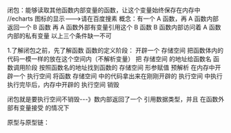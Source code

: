 闭包：能够读取其他函数内部变量的函数，让这个变量始终保存在内存中
//echarts 图标的显示--->请在百度搜素
概念：有一个 A 函数，再 A 函数内部返回一个 B 函数
      再 A 函数外部有变量引用这个 B 函数
      B 函数内部访问着 A 函数内部的私有变量
      以上三个条件缺一不可

1.了解闭包之前，先了解函数
   函数的定义阶段：
    开辟一个 存储空间
    把函数体内的代码一模一样的放在这个空间内（不解析变量）
    把 存储空间 的地址给函数名
   函数调用阶段
     按照函数名的地址找到函数的 存储空间
      形参赋值
      预解析
      在内存中开辟一个 执行空间
      将函数 存储空间 中的代码拿出来在刚刚开辟的 执行空间 中执行
      执行完毕后，内存中开辟的 执行空间 销毁

闭包就是要执行空间不销毁---》数内部返回了一个 引用数据类型，并且 在函数外部有变量接受 的情况下



原型与原型链：

